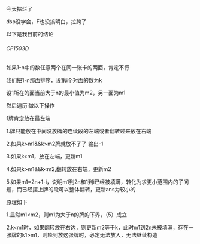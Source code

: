 今天摆烂了

dsp没学会，F也没搞明白，拉跨了

以下是我目前的结论

###### CF1503D

如果1-n中的数任意两个在同一张卡的两面，肯定不行

我们把1-n那面排序，设第i个对面的数为k

设1所在的面当前大于n的最小值为m2，另一面为m1

然后遍历i做以下操作

1牌肯定放在最左端

1.牌只能放在中间没放牌的连续段的左端或者翻转过来放在右端

2.如果k>m1&&k>m2牌就放不了了 输出-1

3.如果k<m1，放在左端，更新m1

4.如果k>m1&&k<m2,翻转放在右端，更新m2

5.如果m1=2n+1-i，说明m1到2n和1到i已经被填满，转化为求更小范围内的子问题，而已经摆上牌的段可以整体翻转，更新ans为较小的



原理如下

1.显然m1<m2，则m1为大于n的牌的下界，（5）成立

2.k<m1时，如果翻转放在右边，则更新m2等于k，此时m1到2n未被填满，存在一张牌的k1>m1，则轮到放这张牌时，必定无法放入，无法继续构造

